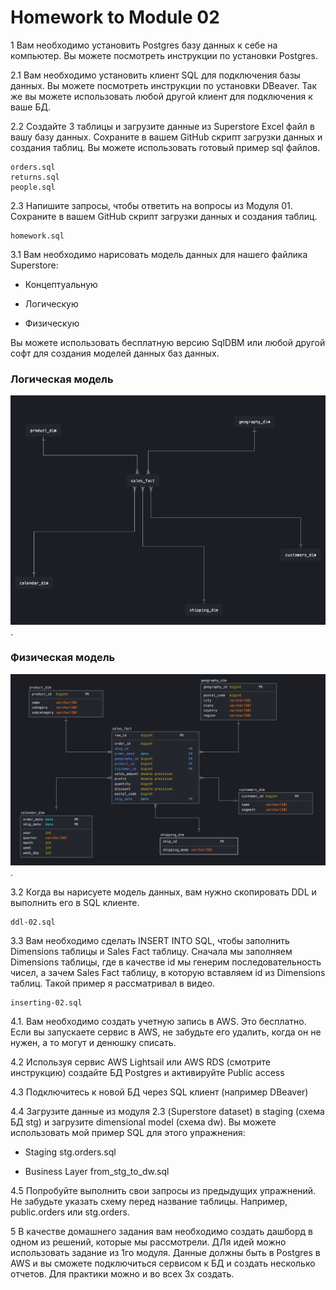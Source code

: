 # Homework to Module 02

1 Вам необходимо установить Postgres базу данных к себе на компьютер. Вы можете посмотреть инструкции по установки Postgres.

2.1 Вам необходимо установить клиент SQL для подключения базы данных. Вы можете посмотреть инструкции по установки DBeaver. Так же вы можете использовать любой другой клиент для подключения к ваше БД.

2.2 Создайте 3 таблицы и загрузите данные из Superstore Excel файл в вашу базу данных. Сохраните в вашем GitHub скрипт загрузки данных и создания таблиц. Вы можете использовать готовый пример sql файлов.

``` 
orders.sql 
returns.sql
people.sql 
```

2.3 Напишите запросы, чтобы ответить на вопросы из Модуля 01. Сохраните в вашем GitHub скрипт загрузки данных и создания таблиц.

```
homework.sql
```

3.1 Вам необходимо нарисовать модель данных для нашего файлика Superstore:

- Концептуальную

- Логическую

- Физическую 

Вы можете использовать бесплатную версию SqlDBM или любой другой софт для создания моделей данных баз данных.


### Логическая модель

![alt text for screen readers](model_logical.png).

### Физическая модель

![alt text for screen readers](model_phisicial.png).


3.2 Когда вы нарисуете модель данных, вам нужно скопировать DDL и выполнить его в SQL клиенте.

```
ddl-02.sql
```

3.3 Вам необходимо сделать INSERT INTO SQL, чтобы заполнить Dimensions таблицы и Sales Fact таблицу. Сначала мы заполняем Dimensions таблицы, где в качестве id мы генерим последовательность чисел, а зачем Sales Fact таблицу, в которую вставляем id из Dimensions таблиц. Такой пример я рассматривал в видео.

```
inserting-02.sql
```

4.1. Вам необходимо создать учетную запись в AWS. Это бесплатно. Если вы запускаете сервис в AWS, не забудьте его удалить, когда он не нужен, а то могут и денюшку списать.

4.2 Используя сервис AWS Lightsail или AWS RDS (смотрите инструкцию) создайте БД Postgres и активируйте Public access

4.3 Подключитесь к новой БД через SQL клиент (например DBeaver)

4.4 Загрузите данные из модуля 2.3 (Superstore dataset) в staging (схема БД stg) и загрузите dimensional model (схема dw). Вы можете использовать мой пример SQL для этого упражнения:

- Staging stg.orders.sql

- Business Layer from_stg_to_dw.sql


4.5 Попробуйте выполнить свои запросы из предыдущих упражнений. Не забудьте указать схему перед название таблицы. Например, public.orders или stg.orders.

5 В качестве домашнего задания вам необходимо создать дашборд в одном из решений, которые мы рассмотрели. ДЛя идей можно использовать задание из 1го модуля. Данные должны быть в Postgres в AWS и вы сможете подключиться сервисом к БД и создать несколько отчетов. Для практики можно и во всех 3х создать.

